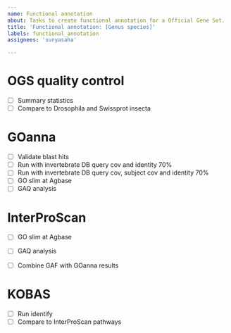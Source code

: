 ```yaml
---
name: Functional annotation
about: Tasks to create functional annotation for a Official Gene Set.
title: 'Functional annotation: [Genus species]'
labels: functional_annotation
assignees: 'suryasaha'

---
```


# OGS quality control
- [ ] Summary statistics
- [ ] Compare to Drosophila and Swissprot insecta

# GOanna
- [ ] Validate blast hits
- [ ] Run with invertebrate DB query cov and identity 70%
- [ ] Run with invertebrate DB query cov, subject cov and identity 70%
- [ ] GO slim at Agbase
- [ ] GAQ analysis

# InterProScan
- [ ] GO slim at Agbase
- [ ] GAQ analysis
- [ ] Combine GAF with GOanna results


# KOBAS
- [ ] Run identify
- [ ] Compare to InterProScan pathways
